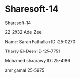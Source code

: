Sharesoft-14
============

Sharesoft-14

22-2932 Adel Zee

Name: Sarah Fathallah ID :25-0270

Tharey El-Deen ID :25-7751

Mohamed shaarawy  ID :25-4186

amr gamal 25-5975
